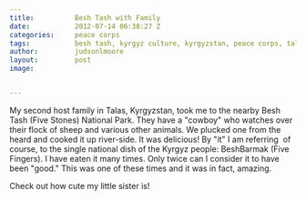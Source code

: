 ```yaml
---
title:			Besh Tash with Family
date:			2012-07-14 06:38:27 Z
categories:		peace corps
tags:			besh tash, kyrgyz culture, kyrgyzstan, peace corps, talas
author:			judsonlmoore
layout:			post
image:			


---
```


My second host family in Talas, Kyrgyzstan, took me to the nearby Besh Tash (Five Stones) National Park. They have a "cowboy" who watches over their flock of sheep and various other animals. We plucked one from the heard and cooked it up river-side. It was delicious! By "it" I am referring  of course, to the single national dish of the Kyrgyz people: BeshBarmak (Five Fingers). I have eaten it many times. Only twice can I consider it to have been "good." This was one of these times and it was in fact, amazing.

Check out how cute my little sister is!

<!--[gallery link="file"]-->
